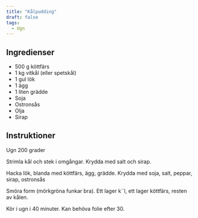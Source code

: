 ```yaml
---
title: "Kålpudding"  
draft: false
tags:
  - Ugn
---
```


## Ingredienser
- 500 g köttfärs
- 1 kg vitkål (eller spetskål)
- 1 gul lök
- 1 ägg
- 1 liten grädde
- Soja
- Ostronsås
- Olja
- Sirap


## Instruktioner

Ugn 200 grader

Strimla kål och stek i omgångar. Krydda med salt och sirap.

Hacka lök, blanda med köttfärs, ägg, grädde. Krydda med soja, salt, peppar, sirap, ostronsås

Smöra form (mörkgröna funkar bra). Ett lager k¨l, ett lager köttfärs, resten av kålen.

Kör i ugn i 40 minuter. Kan behöva folie efter 30.
